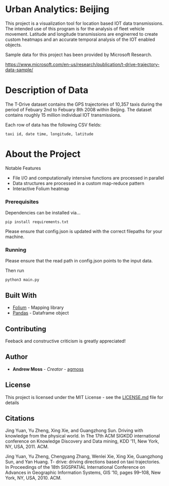 # Urban Analytics: Beijing

This project is a visualization tool for location based IOT data transmissions. The intended use of this program is for the analysis of fleet vehicle movement. Latitude and longitude transmissions are enginerred to create custom heatmaps and an accurate temporal analysis of the IOT enabled objects. 

Sample data for this project has been provided by Microsoft Research. 

https://www.microsoft.com/en-us/research/publication/t-drive-trajectory-data-sample/


# Description of Data

The T-Drive dataset contains the GPS trajectories of 10,357 taxis during the period of Febuary 2nd to Febuary 8th 2008 within Beijing. The dataset contains roughly 15 million individual IOT transmissions. 

Each row of data has the following CSV fields:

```
taxi id, date time, longitude, latitude
```

# About the Project

Notable Features

* File I/O and computationally intensive functions are processed in parallel
* Data structures are processed in a custom map-reduce pattern
* Interactive Folium heatmap 


### Prerequisites

Dependencies can be installed via...

```
pip install requirements.txt
```

Please ensure that config.json is updated with the correct filepaths for your machine.


### Running

Please ensure that the read path in config.json points to the input data. 

Then run

```
python3 main.py
```

## Built With

* [Folium](https://github.com/python-visualization/folium) - Mapping library
* [Pandas](https://pandas.pydata.org/) - Dataframe object

## Contributing

Feeback and constructive criticism is greatly appreciated!

## Author

* **Andrew Moss** - *Creator* - [agmoss](https://github.com/agmoss)

## License

This project is licensed under the MIT License - see the [LICENSE.md](LICENSE.md) file for details

## Citations

Jing Yuan, Yu Zheng, Xing Xie, and Guangzhong Sun. Driving with knowledge from the physical world.
In The 17th ACM SIGKDD international conference on Knowledge Discovery and Data mining, KDD
’11, New York, NY, USA, 2011. ACM.

Jing Yuan, Yu Zheng, Chengyang Zhang, Wenlei Xie, Xing Xie, Guangzhong Sun, and Yan Huang. T-
drive: driving directions based on taxi trajectories. In Proceedings of the 18th SIGSPATIAL International
Conference on Advances in Geographic Information Systems, GIS ’10, pages 99–108, New York, NY, USA,
2010. ACM.
